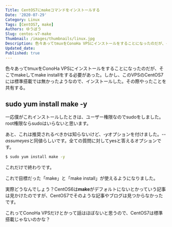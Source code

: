 ```yaml
---
Title: CentOS7にmakeコマンドをインストールする
Date: '2020-07-29'
Category: Linux
Tags: [CentOS7, make]
Authors: ゆうぼう
Slug: centos-v7-make
Thumbnail: /images/thumbnails/linux.jpg
Description: 色々あってtmuxをConoHa VPSにインストールをすることになったのだが、そこでmakeしてmake installをする必要があった。しかし、このVPSのCentOS7には標準搭載では無かったようなので、インストールした。その際やったことを共有する。
Updated_date:
Published: true
---
```


色々あってtmuxをConoHa VPSにインストールをすることになったのだが、そこでmakeしてmake installをする必要があった。しかし、このVPSのCentOS7には標準搭載では無かったようなので、インストールした。その際やったことを共有する。

## sudo yum install make -y

一応僕がこれインストールしたときは、ユーザー権限なのでsudoをしました。  
root権限ならsudoはいらないと思います。

あと、これは推奨されるべきかは知らないけど、*-y*オプションを付けました。*--assumeyes*と同値らしいです。全ての質問に対してyesと答えるオプションです。

~~~bash
$ sudo yum install make -y
~~~

これだけで終わりです。

これで目標だった「make」と「make install」が使えるようになりました。

実際どうなんでしょう？CentOS6は**make**がデフォルトにないとかっていう記事は見かけたのですが、CentOS7でそのような記事やブログは見つからなかったです。

これってConoHa VPSだけとかって話はほぼないと思うので、CentOS7は標準搭載じゃないのかな？
